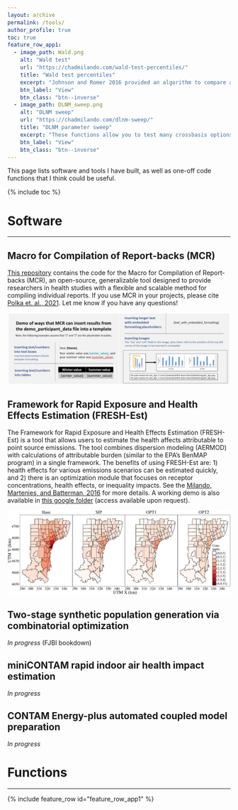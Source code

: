 ```yaml
---
layout: archive
permalink: /tools/
author_profile: true
toc: true
feature_row_app1:
  - image_path: Wald.png
    alt: "Wald test"
    url: "https://chadmilando.com/wald-test-percentiles/"
    title: "Wald test percentiles"
    excerpt: "Johnson and Romer 2016 provided an algorithm to compare a limited set of percentiles between two distributions. I created an R function to implement it."
    btn_label: "View"
    btn_class: "btn--inverse"
  - image_path: DLNM_sweep.png
    alt: "DLNM sweep"
    url: "https://chadmilando.com/dlnm-sweep/"
    title: "DLNM parameter sweep"
    excerpt: "These functions allow you to test many crossbasis options in the DLNM framework."
    btn_label: "View"
    btn_class: "btn--inverse"
---
```


This page lists software and tools I have built, as well as one-off code functions that I think could be useful.

{% include toc %}
<br>
# Software
___
## Macro for Compilation of Report-backs (MCR)

[This repository](https://github.com/cmilando/reportback-vba) contains the code for the Macro for Compilation of Report-backs (MCR), an open-source, generalizable tool designed to provide researchers in health studies with a flexible and scalable method for compiling individual reports. If you use MCR in your projects, please cite [Polka et. al., 2021](https://doi.org/10.3390/ijerph18116104). Let me know if you have any questions! 

[![MCR](/assets/images/MCR.png)](https://github.com/cmilando/reportback-vba)

## Framework for Rapid Exposure and Health Effects Estimation (FRESH-Est)

The Framework for Rapid Exposure and Health Effects Estimation (FRESH-Est) is a tool that allows users to estimate the health affects attributable to point source emissions. The tool combines dispersion modeling (AERMOD) with calculations of attributable burden (similar to the EPA’s BenMAP program) in a single framework. The benefits of using FRESH-Est are: 1) health effects for various emissions scenarios can be estimated quickly, and 2) there is an optimization module that focuses on receptor concentrations, health effects, or inequality impacts. See the [Milando, Martenies, and Batterman, 2016](https://doi.org/10.1016/j.envint.2016.06.005) for more details. A working demo is also available in [this google folder](https://drive.google.com/drive/folders/10FAlCxDc57wwkE5jNLcrf3qc4bGVUkso?usp=sharing) (access available upon request). 

[![FRESHEST](/assets/images/FRESHEST.jpg)](https://doi.org/10.1016/j.envint.2016.06.005)

## Two-stage synthetic population generation via combinatorial optimization

_In progress_ (FJBI bookdown)

## miniCONTAM rapid indoor air health impact estimation 

_In progress_

## CONTAM Energy-plus automated coupled model preparation

_In progress_

# Functions
___
{% include feature_row id="feature_row_app1" %}